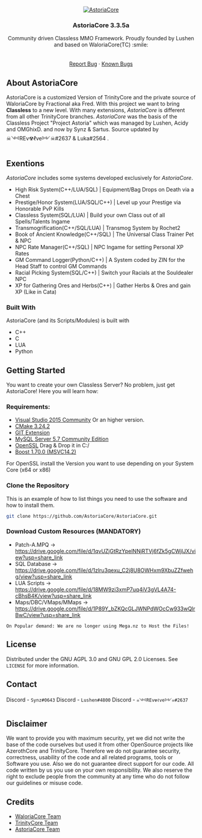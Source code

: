 <br />
<p align="center">
  <a href="http://playastoria.cc/">
    <img src="https://i.ibb.co/rbsX12q/Unbenannt-1222.png" alt="AstoriaCore">
  </a>

  <h3 align="center">AstoriaCore 3.3.5a</h3>

  <p align="center">
    Community driven Classless MMO Framework. Proudly 
  founded by Lushen and based on WaloriaCore(TC) :smile:
    <br />
    <br />
    <br />
    <a href="https://github.com/QcSynzOfficial/AstoriaCore/issues/new/choose">Report Bug</a>
    ·
	<a href="#">Known Bugs</a>
  </p>
</p>

## About AstoriaCore

AstoriaCore is a customized Version of TrinityCore and the private source of WaloriaCore by Fractional aka Fred. With this project 
we want to bring **Classless** to a new level. With many extensions, *AstoriaCore* is different from all other TrinityCore branches.
*AstoriaCore* was the basis of the Classless Project "Project Astoria" which was managed by Lushen, Acidy and OMGhixD.
and now by Synz & Sartus. Source updated by ☠༺REv☢ℓve༻☠#2637 & Luka#2564 .

## Exentions

*AstoriaCore* includes some systems developed exclusively for *AstoriaCore*.

- High Risk System(C++/LUA/SQL) | Equipment/Bag Drops on Death via a Chest
- Prestige/Honor System(LUA/SQL/C++) | Level up your Prestige via Honorable PvP Kills
- Classless System(SQL/LUA) | Build your own Class out of all Spells/Talents Ingame
- Transmogrification(C++/SQL/LUA) | Transmog System by Rochet2
- Book of Ancient Knowledge(C++/SQL) | The Universal Class Trainer Pet & NPC
- NPC Rate Manager(C++/SQL) | NPC Ingame for setting Personal XP Rates
- GM Command Logger(Python/C++) | A System coded by ZIN for the Head Staff to control GM Commands
- Racial Picking System(SQL/C++) | Switch your Racials at the Souldealer NPC
- XP for Gathering Ores and Herbs(C++) | Gather Herbs & Ores and gain XP (Like in Cata)

### Built With

AstoriaCore (and its Scripts/Modules) is built with

* C++
* C
* LUA
* Python

## Getting Started

You want to create your own Classless Server? No problem, just get AstoriaCore! Here you will learn how:

### Requirements:

* [Visual Studio 2015 Community](https://visualstudio.microsoft.com/de/vs/older-downloads/)
  Or an higher version.
* [CMake 3.24.2](https://drive.google.com/file/d/1TGrZWJgsshrcsWEeY_zrsPgko-ceXPGH/view?usp=share_link)
* [GIT Extension](https://git-scm.com/downloads)
* [MySQL Server 5.7 Community Edition](https://dev.mysql.com/downloads/mysql/5.7.html)
* [OpenSSL](https://drive.google.com/file/d/1w6yATRuIq3qeVa1u2A4LE1UBC7d8jhrD/view?usp=share_link)
  Drag & Drop it in C:/
* [Boost 1.70.0 (MSVC14.2)](https://drive.google.com/file/d/1cMbKMrL9DRys5qeeOIlRsRULQNzJ-d7q/view?usp=share_link) 

For OpenSSL install the Version you want to use depending on your System Core (x64 or x86)

### Clone the Repository

This is an example of how to list things you need to use the software and how to install them.

  ```sh
  git clone https://github.com/AstoriaCore/AstoriaCore.git
  ```
  
### Download Custom Resources (MANDATORY)

* Patch-A.MPQ -> https://drive.google.com/file/d/1qvUZjGtRzYpelNNjRTVj6fZk5gCWjIJX/view?usp=share_link
* SQL Database -> https://drive.google.com/file/d/1zlru3qexu_C2j8U8OWHxm9XbuZZfwehg/view?usp=share_link
* LUA Scripts -> https://drive.google.com/file/d/18MW9zi3xmP7uq4iV3gVL4A74-cBhsB4K/view?usp=share_link
* Maps/DBC/VMaps/MMaps -> https://drive.google.com/file/d/1P89Y_bZKQcGLJWNPdWOcCw933wQlrBwC/view?usp=share_link

`On Popular demand: We are no longer using Mega.nz to Host the Files!`

## License

Distributed under the GNU AGPL 3.0 and GNU GPL 2.0 Licenses. See `LICENSE` for more information.



## Contact

Discord - `Synz#0643`
Discord - `Lushen#4800`
Discord - `☠༺REv☢ℓve༻☠#2637`

## Disclaimer

We want to provide you with maximum security, yet we did not write the base of the code ourselves but used it from other OpenSource projects like AzerothCore 
and TrinityCore. Therefore we do not guarantee security, correctness, usability of the code and all related programs, tools or Software you use. Also we do not 
guarantee direct support for our code. All code written by us you use on your own responsibility. We also reserve the right to exclude people from the community 
at any time who do not follow our guidelines or misuse code.

## Credits

* [WaloriaCore Team](https://www.ac-web.org/forums/member.php?215701-Fractional)
* [TrinityCore Team](https://www.trinitycore.org/)
* [AstoriaCore Team](https://discord.gg/wvDYdqX)
